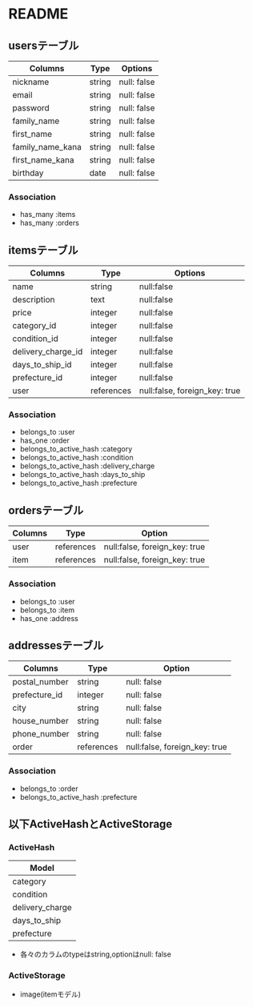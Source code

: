 # README

## usersテーブル

| Columns          | Type   | Options     |
| ---------------- | ------ | ----------- |
| nickname         | string | null: false |
| email            | string | null: false |
| password         | string | null: false |
| family_name      | string | null: false |
| first_name       | string | null: false |
| family_name_kana | string | null: false |
| first_name_kana  | string | null: false |
| birthday         | date   | null: false |

### Association

- has_many :items
- has_many :orders

## itemsテーブル
| Columns            | Type       | Options                       |
| ------------------ | ---------- | ----------------------------- |
| name               | string     | null:false                    |
| description        | text       | null:false                    |
| price              | integer    | null:false                    |
| category_id        | integer    | null:false                    |
| condition_id       | integer    | null:false                    |
| delivery_charge_id | integer    | null:false                    |
| days_to_ship_id    | integer    | null:false                    |
| prefecture_id      | integer    | null:false                    |
| user               | references | null:false, foreign_key: true |

### Association

- belongs_to :user
- has_one :order
- belongs_to_active_hash :category
- belongs_to_active_hash :condition
- belongs_to_active_hash :delivery_charge
- belongs_to_active_hash :days_to_ship
- belongs_to_active_hash :prefecture

## ordersテーブル

| Columns | Type       | Option                        |
| ------- | ---------- | ----------------------------- |
| user    | references | null:false, foreign_key: true |
| item    | references | null:false, foreign_key: true |

### Association
- belongs_to :user
- belongs_to :item
- has_one :address

## addressesテーブル

| Columns       | Type       | Option                        |
| --------------| ---------- | ----------------------------- |
| postal_number | string     | null: false                   |
| prefecture_id | integer    | null: false                   |
| city          | string     | null: false                   |
| house_number  | string     | null: false                   |
| phone_number  | string     | null: false                   |
| order         | references | null:false, foreign_key: true |

### Association
- belongs_to :order
- belongs_to_active_hash :prefecture

## 以下ActiveHashとActiveStorage

### ActiveHash
| Model           |
| --------------- |
| category        |
| condition       |
| delivery_charge |
| days_to_ship    |
| prefecture      |

- 各々のカラムのtypeはstring,optionはnull: false

### ActiveStorage
- image(itemモデル)